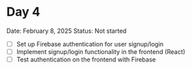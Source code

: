 # Day 4

Date: February 8, 2025
Status: Not started

- [ ]  Set up Firebase authentication for user signup/login
- [ ]  Implement signup/login functionality in the frontend (React)
- [ ]  Test authentication on the frontend with Firebase